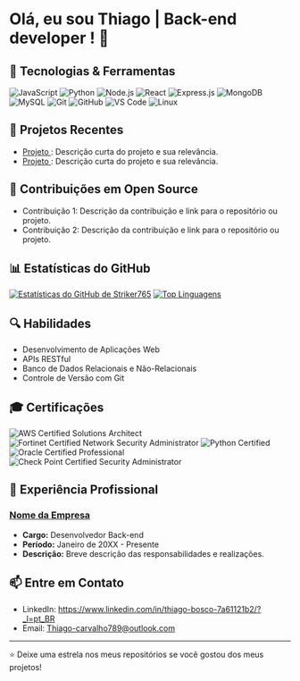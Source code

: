 # Olá, eu sou Thiago | Back-end developer ! 👋

## 🔧 Tecnologias & Ferramentas

![JavaScript](https://img.shields.io/badge/-JavaScript-F7DF1E?style=flat-square&logo=javascript&logoColor=black)
![Python](https://img.shields.io/badge/-Python-3776AB?style=flat-square&logo=python&logoColor=white)
![Node.js](https://img.shields.io/badge/-Node.js-339933?style=flat-square&logo=node.js&logoColor=white)
![React](https://img.shields.io/badge/-React-61DAFB?style=flat-square&logo=react&logoColor=white)
![Express.js](https://img.shields.io/badge/-Express.js-000000?style=flat-square&logo=express&logoColor=white)
![MongoDB](https://img.shields.io/badge/-MongoDB-47A248?style=flat-square&logo=mongodb&logoColor=white)
![MySQL](https://img.shields.io/badge/-MySQL-4479A1?style=flat-square&logo=mysql&logoColor=white)
![Git](https://img.shields.io/badge/-Git-F05032?style=flat-square&logo=git&logoColor=white)
![GitHub](https://img.shields.io/badge/-GitHub-181717?style=flat-square&logo=github&logoColor=white)
![VS Code](https://img.shields.io/badge/-VS%20Code-007ACC?style=flat-square&logo=visual-studio-code&logoColor=white)
![Linux](https://img.shields.io/badge/-Linux-FCC624?style=flat-square&logo=linux&logoColor=black)

## 🚀 Projetos Recentes

- [Projeto ](https://github.com/striker765/projeto-legal-1): Descrição curta do projeto e sua relevância.
- [Projeto ](https://github.com/striker765/projeto-legal-2): Descrição curta do projeto e sua relevância.

## 🌱 Contribuições em Open Source

- Contribuição 1: Descrição da contribuição e link para o repositório ou projeto.
- Contribuição 2: Descrição da contribuição e link para o repositório ou projeto.

## 📊 Estatísticas do GitHub

[![Estatísticas do GitHub de Striker765](https://github-readme-stats.vercel.app/api?username=striker765&show_icons=true&theme=algolia)](https://github.com/striker765)
[![Top Linguagens](https://github-readme-stats.vercel.app/api/top-langs/?username=striker765&layout=compact&theme=algolia)](https://github.com/striker765)

## 🔍 Habilidades

- Desenvolvimento de Aplicações Web
- APIs RESTful
- Banco de Dados Relacionais e Não-Relacionais
- Controle de Versão com Git

## 🎓 Certificações

![AWS Certified Solutions Architect](https://img.shields.io/badge/AWS-Certified_Solutions_Architect-yellow?style=flat-square&logo=amazon-aws&logoColor=white)
![Fortinet Certified Network Security Administrator](https://img.shields.io/badge/Fortinet-Certified_Network_Security_Administrator-red?style=flat-square&logo=fortinet&logoColor=white)
![Python Certified](https://img.shields.io/badge/Python-Certified-blue?style=flat-square&logo=python&logoColor=white)
![Oracle Certified Professional](https://img.shields.io/badge/Oracle-Certified_Professional-orange?style=flat-square&logo=oracle&logoColor=white)
![Check Point Certified Security Administrator](https://img.shields.io/badge/Check_Point-Certified_Security_Administrator-blueviolet?style=flat-square&logo=check-point&logoColor=white)

## 📜 Experiência Profissional

### [Nome da Empresa](https://www.linkedin.com/)

- **Cargo:** Desenvolvedor Back-end
- **Período:** Janeiro de 20XX - Presente   
- **Descrição:** Breve descrição das responsabilidades e realizações.

## 📫 Entre em Contato

- LinkedIn: https://www.linkedin.com/in/thiago-bosco-7a61121b2/?_l=pt_BR
- Email: Thiago-carvalho789@outlook.com

---

⭐️ Deixe uma estrela nos meus repositórios se você gostou dos meus projetos!
